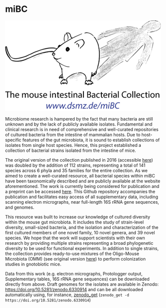 # miBC
![logo](/Logo/miBC-logo.png)

Microbiome research is hampered by the fact that many bacteria are still unknown and by the lack of publicly available isolates. Fundamental and clinical research is in need of comprehensive and well-curated repositories of cultured bacteria from the intestine of mammalian hosts. Due to host-specific features of the gut microbiota, it is sound to establish collections of isolates from single host species. Hence, this project established a collection of bacterial strains isolated from the intestine of mice.

The original version of the collection published in 2016 (accessible [here](https://doi.org/10.1038/nmicrobiol.2016.131)) was doubled by the addition of 112 strains, representing a total of 141 species across 6 phyla and 35 families for the entire collection. As we aimed to create a well-curated resource, all bacterial species within miBC have been taxonomically described and are publicly available at the website aforementioned. The work is currently being considered for publication and a preprint can be accessed [here](https://www.biorxiv.org/content/10.1101/2022.03.07.483007v1). This Github repository accompanies the publication and facilitates easy access of all supplementary data, including scanning electron micrographs, near full-length 16S rRNA gene sequences, and genomes.

This resource was built to increase our knowledge of cultured diversity within the mouse gut microbiota. It includes the study of strain-level diversity, small-sized bacteria, and the isolation and characterization of the first cultured members of one novel family, 10 novel genera, and 39 novel species. We hope that the work will support scientists with their own research by providing multiple strains representing a broad phylogenetic diversity to be used for functional experiments. In addition to single strains, the collection provides ready-to-use mixtures of the Oligo-Mouse Microbiota (OMM) (see original version [here](https://doi.org/10.1038/nmicrobiol.2016.215)) to perform colonization studies in gnotobiotic mice.


Data from this work (e.g. electron micrographs, Protologger output, Supplementary tables, 16S rRNA gene sequences) can be downloaded directly from above.
Draft genomes for the isolates are available in Zenodo: https://doi.org/10.5281/zenodo.6330914 and can be all downloaded automatically using, for instance, [zenodo_get](https://github.com/dvolgyes/zenodo_get) (`zenodo_get -d https://doi.org/10.5281/zenodo.6330914`)
